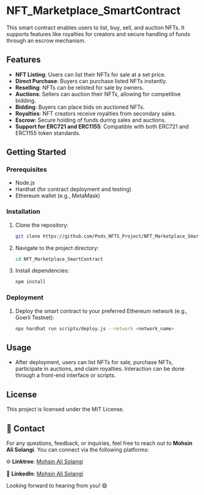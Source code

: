 # NFT_Marketplace_SmartContract

This smart contract enables users to list, buy, sell, and auction NFTs. It supports features like royalties for creators and secure handling of funds through an escrow mechanism.

## Features

- **NFT Listing**: Users can list their NFTs for sale at a set price.
- **Direct Purchase**: Buyers can purchase listed NFTs instantly.
- **Reselling**: NFTs can be relisted for sale by owners.
- **Auctions**: Sellers can auction their NFTs, allowing for competitive bidding.
- **Bidding**: Buyers can place bids on auctioned NFTs.
- **Royalties**: NFT creators receive royalties from secondary sales.
- **Escrow**: Secure holding of funds during sales and auctions.
- **Support for ERC721 and ERC1155**: Compatible with both ERC721 and ERC1155 token standards.

## Getting Started

### Prerequisites

- Node.js
- Hardhat (for contract deployment and testing)
- Ethereum wallet (e.g., MetaMask)

### Installation

1. Clone the repository:
   ```bash
   git clone https://github.com/Pods_NFTS_Project/NFT_Marketplace_SmartContract.git
   ```
2. Navigate to the project directory:
   ```bash
   cd NFT_Marketplace_SmartContract
   ```
3. Install dependencies:
   ```bash
   npm install
   ```

### Deployment

1. Deploy the smart contract to your preferred Ethereum network (e.g., Goerli Testnet):
   ```bash
   npx hardhat run scripts/deploy.js --network <network_name>
   ```

## Usage

- After deployment, users can list NFTs for sale, purchase NFTs, participate in auctions, and claim royalties. Interaction can be done through a front-end interface or scripts.

## License

This project is licensed under the MIT License.

## 🚀 Contact

For any questions, feedback, or inquiries, feel free to reach out to **Mohsin Ali Solangi**. You can connect via the following platforms:

🌐 **Linktree**: [Mohsin Ali Solangi](https://linktr.ee/mohsinalisolangi)

🔗 **LinkedIn**: [Mohsin Ali Solangi](https://www.linkedin.com/in/mohsinalisolangi/)

Looking forward to hearing from you! 😄
